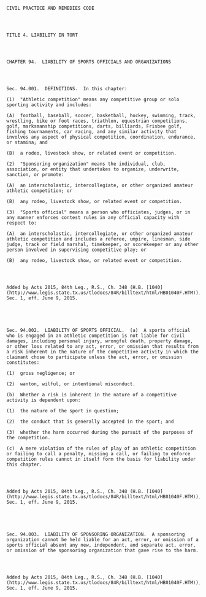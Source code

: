 ﻿
    
    
    	
    					
    
    
    CIVIL PRACTICE AND REMEDIES CODE
    
      
    
    
    TITLE 4. LIABILITY IN TORT
    
      
    
    
    CHAPTER 94.  LIABILITY OF SPORTS OFFICIALS AND ORGANIZATIONS
    
      
    
    
    Sec. 94.001.  DEFINITIONS.  In this chapter:
    
    (1)  "Athletic competition" means any competitive group or solo sporting activity and includes:
    
    (A)  football, baseball, soccer, basketball, hockey, swimming, track, wrestling, bike or foot races, triathlon, equestrian competitions, golf, marksmanship competitions, darts, billiards, Frisbee golf, fishing tournaments, car racing, and any similar activity that involves any aspect of physical competition, coordination, endurance, or stamina; and
    
    (B)  a rodeo, livestock show, or related event or competition.
    
    (2)  "Sponsoring organization" means the individual, club, association, or entity that undertakes to organize, underwrite, sanction, or promote:
    
    (A)  an interscholastic, intercollegiate, or other organized amateur athletic competition; or
    
    (B)  any rodeo, livestock show, or related event or competition.
    
    (3)  "Sports official" means a person who officiates, judges, or in any manner enforces contest rules in any official capacity with respect to:
    
    (A)  an interscholastic, intercollegiate, or other organized amateur athletic competition and includes a referee, umpire, linesman, side judge, track or field marshal, timekeeper, or scorekeeper or any other person involved in supervising competitive play; or
    
    (B)  any rodeo, livestock show, or related event or competition.
    
    
    
    
    Added by Acts 2015, 84th Leg., R.S., Ch. 348 (H.B. [1040](http://www.legis.state.tx.us/tlodocs/84R/billtext/html/HB01040F.HTM)), Sec. 1, eff. June 9, 2015.
    
    
    
    
    
    Sec. 94.002.  LIABILITY OF SPORTS OFFICIAL.  (a)  A sports official who is engaged in an athletic competition is not liable for civil damages, including personal injury, wrongful death, property damage, or other loss related to any act, error, or omission that results from a risk inherent in the nature of the competitive activity in which the claimant chose to participate unless the act, error, or omission constitutes:
    
    (1)  gross negligence; or
    
    (2)  wanton, wilful, or intentional misconduct.
    
    (b)  Whether a risk is inherent in the nature of a competitive activity is dependent upon:
    
    (1)  the nature of the sport in question;
    
    (2)  the conduct that is generally accepted in the sport; and
    
    (3)  whether the harm occurred during the pursuit of the purposes of the competition.
    
    (c)  A mere violation of the rules of play of an athletic competition or failing to call a penalty, missing a call, or failing to enforce competition rules cannot in itself form the basis for liability under this chapter.
    
    
    
    
    Added by Acts 2015, 84th Leg., R.S., Ch. 348 (H.B. [1040](http://www.legis.state.tx.us/tlodocs/84R/billtext/html/HB01040F.HTM)), Sec. 1, eff. June 9, 2015.
    
    
    
    
    
    Sec. 94.003.  LIABILITY OF SPONSORING ORGANIZATION.  A sponsoring organization cannot be held liable for an act, error, or omission of a sports official absent any new, independent, and separate act, error, or omission of the sponsoring organization that gave rise to the harm.
    
    
    
    
    Added by Acts 2015, 84th Leg., R.S., Ch. 348 (H.B. [1040](http://www.legis.state.tx.us/tlodocs/84R/billtext/html/HB01040F.HTM)), Sec. 1, eff. June 9, 2015.
    
    
    
    
    				
